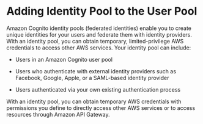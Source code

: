 # Adding Identity Pool to the User Pool

Amazon Cognito identity pools (federated identities) enable you to create unique identities for your users and federate them with identity providers. With an identity pool, you can obtain temporary, limited-privilege AWS credentials to access other AWS services. Your identity pool can include:

- Users in an Amazon Cognito user pool

- Users who authenticate with external identity providers such as Facebook, Google, Apple, or a SAML-based identity provider

- Users authenticated via your own existing authentication process

With an identity pool, you can obtain temporary AWS credentials with permissions you define to directly access other AWS services or to access resources through Amazon API Gateway.